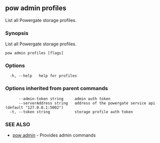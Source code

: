## pow admin profiles

List all Powergate storage profiles.

### Synopsis

List all Powergate storage profiles.

```
pow admin profiles [flags]
```

### Options

```
  -h, --help   help for profiles
```

### Options inherited from parent commands

```
      --admin-token string     admin auth token
      --serverAddress string   address of the powergate service api (default "127.0.0.1:5002")
  -t, --token string           storage profile auth token
```

### SEE ALSO

* [pow admin](pow_admin.md)	 - Provides admin commands

